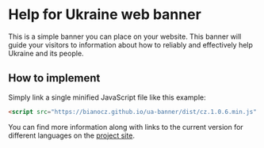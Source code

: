 # Help for Ukraine web banner

This is a simple banner you can place on your website. This banner will guide your visitors to information about how to reliably and effectively help Ukraine and its people.

## How to implement

Simply link a single minified JavaScript file like this example:

```html
<script src="https://bianocz.github.io/ua-banner/dist/cz.1.0.6.min.js" defer></script>
```

You can find more information along with links to the current version for different languages on the [project site](https://bianocz.github.io/ua-banner/).

